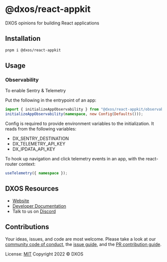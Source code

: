 # @dxos/react-appkit

DXOS opinions for building React applications

## Installation

```bash
pnpm i @dxos/react-appkit
```

## Usage

### Observability

To enable Sentry & Telemetry

Put the following in the entrypoint of an app:

```ts
import { initializeAppObservability } from "@dxos/react-appkit/observability";
initializeAppObservability(namespace, new Config(Defaults()));
```

Config is required to provide environment variables to the initialization.
It reads from the following variables:

- DX_SENTRY_DESTINATION
- DX_TELEMETRY_API_KEY
- DX_IPDATA_API_KEY

To hook up navigation and click telemetry events in an app, with the react-router context:

```ts
useTelemetry({ namespace });
```

## DXOS Resources

- [Website](https://dxos.org)
- [Developer Documentation](https://docs.dxos.org)
- Talk to us on [Discord](https://discord.gg/eXVfryv3sW)

## Contributions

Your ideas, issues, and code are most welcome. Please take a look at our [community code of conduct](https://github.com/dxos/dxos/blob/main/CODE_OF_CONDUCT.md), the [issue guide](https://github.com/dxos/dxos/blob/main/CONTRIBUTING.md#submitting-issues), and the [PR contribution guide](https://github.com/dxos/dxos/blob/main/CONTRIBUTING.md#submitting-prs).

License: [MIT](./LICENSE) Copyright 2022 © DXOS
